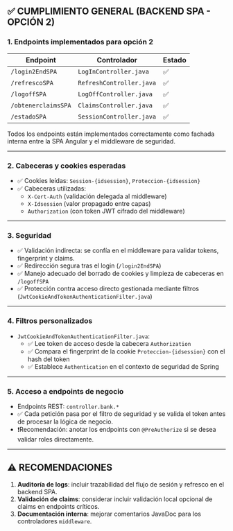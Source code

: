 ## ✅ CUMPLIMIENTO GENERAL (BACKEND SPA - OPCIÓN 2)

### 1. **Endpoints implementados para opción 2**

| Endpoint            | Controlador                      | Estado |
|---------------------|----------------------------------|--------|
| `/login2EndSPA`     | `LogInController.java`           | ✅     |
| `/refrescoSPA`      | `RefreshController.java`         | ✅     |
| `/logoffSPA`        | `LogOffController.java`          | ✅     |
| `/obtenerclaimsSPA` | `ClaimsController.java`          | ✅     |
| `/estadoSPA`        | `SessionController.java`         | ✅     |

Todos los endpoints están implementados correctamente como fachada interna entre la SPA Angular y el middleware de seguridad.

---

### 2. **Cabeceras y cookies esperadas**

- ✅ Cookies leídas: `Session-{idsession}`, `Proteccion-{idsession}`
- ✅ Cabeceras utilizadas:
    - `X-Cert-Auth` (validación delegada al middleware)
    - `X-Idsession` (valor propagado entre capas)
    - `Authorization` (con token JWT cifrado del middleware)

---

### 3. **Seguridad**

- ✅ Validación indirecta: se confía en el middleware para validar tokens, fingerprint y claims.
- ✅ Redirección segura tras el login (`/login2EndSPA`)
- ✅ Manejo adecuado del borrado de cookies y limpieza de cabeceras en `/logoffSPA`
- ✅ Protección contra acceso directo gestionada mediante filtros (`JwtCookieAndTokenAuthenticationFilter.java`)

---

### 4. **Filtros personalizados**

- `JwtCookieAndTokenAuthenticationFilter.java`:
    * ✅ Lee token de acceso desde la cabecera `Authorization`
    * ✅ Compara el fingerprint de la cookie `Proteccion-{idsession}` con el hash del token
    * ✅ Establece `Authentication` en el contexto de seguridad de Spring

---

### 5. **Acceso a endpoints de negocio**

- Endpoints REST: `controller.bank.*`
- ✅ Cada petición pasa por el filtro de seguridad y se valida el token antes de procesar la lógica de negocio.
- ❗Recomendación: anotar los endpoints con `@PreAuthorize` si se desea validar roles directamente.

---

## ⚠️ RECOMENDACIONES

1. **Auditoría de logs**: incluir trazabilidad del flujo de sesión y refresco en el backend SPA.
2. **Validación de claims**: considerar incluir validación local opcional de claims en endpoints críticos.
3. **Documentación interna**: mejorar comentarios JavaDoc para los controladores `middleware`.

